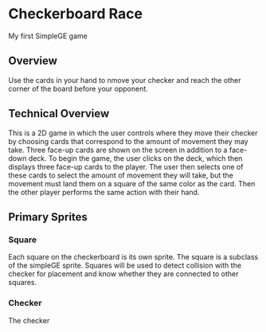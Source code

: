 # Checkerboard Race
My first SimpleGE game

## Overview
Use the cards in your hand to nmove your checker and reach the other corner of the board before your opponent.

## Technical Overview
This is a 2D game in which the user controls where they move their checker by choosing cards that correspond to the amount of movement they may take. Three face-up cards are shown on the screen in addition to a face-down deck. To begin the game, the user clicks on the deck, which then displays three face-up cards to the player. The user then selects one of these cards to select the amount of movement they will take, but the movement must land them on a square of the same color as the card. Then the other player performs the same action with their hand.

## Primary Sprites
### Square
Each square on the checkerboard is its own sprite. The square is a subclass of the simpleGE sprite. Squares will be used to detect collision with the checker for placement and know whether they are connected to other squares. 

### Checker
The checker